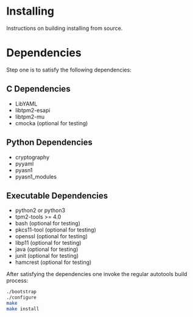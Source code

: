 # Installing

Instructions on building installing from source.

# Dependencies
Step one is to satisfy the following dependencies:

## C Dependencies
  - LibYAML
  - libtpm2-esapi
  - libtpm2-mu
  - cmocka (optional for testing)

## Python Dependencies
  - cryptography
  - pyyaml
  - pyasn1
  - pyasn1_modules

## Executable Dependencies
  - python2 or python3
  - tpm2-tools >= 4.0
  - bash (optional for testing)
  - pkcs11-tool (optional for testing)
  - openssl (optional for testing)
  - libp11 (optional for testing)
  - java (optional for testing)
  - junit (optional for testing)
  - hamcrest (optional for testing)

After satisfying the dependencies one invoke the regular autotools build process:
```bash
./bootstrap
./configure
make
make install
```
